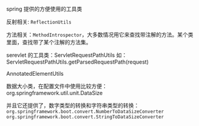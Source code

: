 
spring 提供的方便使用的工具类

反射相关: `ReflectionUtils`

方法相关：`MethodIntrospector`，大多数情况用它来查找带注解的方法。某个类里面，查找带了某个注解的方法集。

serevlet 的工具类：ServletRequestPathUtils   如：ServletRequestPathUtils.getParsedRequestPath(request)

AnnotatedElementUtils

数据大小类，在配置文件中使用比较方便：org.springframework.util.unit.DataSize

并且它还提供了，数字类型的转换和字符串类型的转换：`org.springframework.boot.convert.NumberToDataSizeConverter`   `org.springframework.boot.convert.StringToDataSizeConverter`


